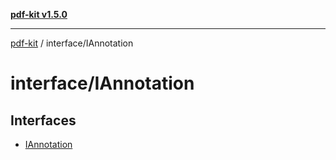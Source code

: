 [**pdf-kit v1.5.0**](../../README.md)

***

[pdf-kit](../../modules.md) / interface/IAnnotation

# interface/IAnnotation

## Interfaces

- [IAnnotation](interfaces/IAnnotation.md)
